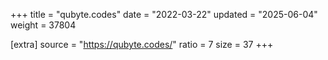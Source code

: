 +++
title = "qubyte.codes"
date = "2022-03-22"
updated = "2025-06-04"
weight = 37804

[extra]
source = "https://qubyte.codes/"
ratio = 7
size = 37
+++
